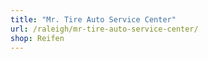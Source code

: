 ```yaml
---
title: "Mr. Tire Auto Service Center"
url: /raleigh/mr-tire-auto-service-center/
shop: Reifen
---
```

